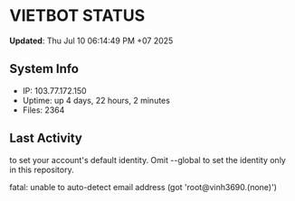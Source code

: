 # VIETBOT STATUS
**Updated**: Thu Jul 10 06:14:49 PM +07 2025

## System Info
- IP: 103.77.172.150
- Uptime: up 4 days, 22 hours, 2 minutes
- Files: 2364

## Last Activity

to set your account's default identity.
Omit --global to set the identity only in this repository.

fatal: unable to auto-detect email address (got 'root@vinh3690.(none)')
